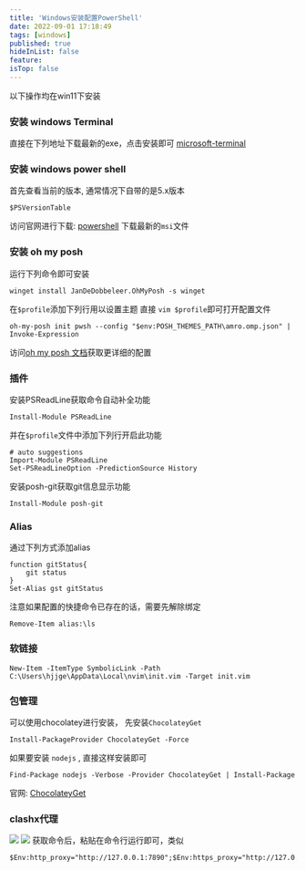 ```yaml
---
title: 'Windows安装配置PowerShell'
date: 2022-09-01 17:18:49
tags: [windows]
published: true
hideInList: false
feature: 
isTop: false
---
```

以下操作均在win11下安装

### 安装 windows Terminal

直接在下列地址下载最新的exe，点击安装即可
[microsoft-terminal](https://github.com/microsoft/terminal/releases)

### 安装 windows power shell

首先查看当前的版本, 通常情况下自带的是5.x版本
```
$PSVersionTable
```

访问官网进行下载: [powershell](https://docs.microsoft.com/en-us/powershell/scripting/install/installing-powershell-on-windows?view=powershell-7.2)
下载最新的`msi`文件

### 安装 oh my posh

运行下列命令即可安装
```
winget install JanDeDobbeleer.OhMyPosh -s winget
```

在`$profile`添加下列行用以设置主题
直接 `vim $profile`即可打开配置文件
```
oh-my-posh init pwsh --config "$env:POSH_THEMES_PATH\amro.omp.json" | Invoke-Expression
```

访问[oh my posh 文档](https://ohmyposh.dev/docs/installation/windows)获取更详细的配置

### 插件

安装PSReadLine获取命令自动补全功能
```
Install-Module PSReadLine
```

并在`$profile`文件中添加下列行开启此功能
```
# auto suggestions
Import-Module PSReadLine
Set-PSReadLineOption -PredictionSource History
```

安装posh-git获取git信息显示功能
```
Install-Module posh-git
```

### Alias
通过下列方式添加alias
```
function gitStatus{
    git status
}
Set-Alias gst gitStatus
```

注意如果配置的快捷命令已存在的话，需要先解除绑定
```
Remove-Item alias:\ls
```

### 软链接
```
New-Item -ItemType SymbolicLink -Path C:\Users\hjjge\AppData\Local\nvim\init.vim -Target init.vim
```

### 包管理
可以使用chocolatey进行安装， 先安装`ChocolateyGet`
```
Install-PackageProvider ChocolateyGet -Force
```

如果要安装 `nodejs` , 直接这样安装即可
```
Find-Package nodejs -Verbose -Provider ChocolateyGet | Install-Package
```
官网: [ChocolateyGet](https://github.com/jianyunt/ChocolateyGet)

### clashx代理
![](https://achenq.github.io/post-images/1662025904438.png)
![](https://achenq.github.io/post-images/1662025909255.png)
获取命令后，粘贴在命令行运行即可，类似
```
$Env:http_proxy="http://127.0.0.1:7890";$Env:https_proxy="http://127.0.0.1:7890"
```
